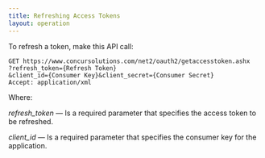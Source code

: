 ```yaml
---
title: Refreshing Access Tokens 
layout: operation
---
```





To refresh a token, make this API call:

```
GET https://www.concursolutions.com/net2/oauth2/getaccesstoken.ashx
?refresh_token={Refresh Token}
&client_id={Consumer Key}&client_secret={Consumer Secret}
Accept: application/xml
```

Where:

_refresh_token_ — Is a required parameter that specifies the access token to be refreshed.

_client_id_ — Is a required parameter that specifies the consumer key for the application.



